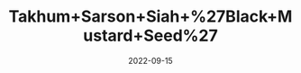 ---
title: 'Takhum+Sarson+Siah+%27Black+Mustard+Seed%27'
date: '2022-09-15' 
metatag: '' 
inventory: '0' 
draft: false 
# meta description 
shortDescripton: ''
description: 'Seed'
longdescription: ''
featured: True
# product Price
price: '100.0'
# Product Short Description
shortDescription: ''
productID: 'EB2B11CF-952C-ED11-9968-005056B3A416'
type: 'products'
category: 'Seed' 
thumnailproduct: 'https://aminsaddiquidawakhana.eralive.net/images/products/EB2B11CF-952C-ED11-9968-005056B3A4161.png' 
images:
  - image: 'images/products/EB2B11CF-952C-ED11-9968-005056B3A4161.png'  
Variants:
---